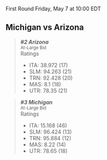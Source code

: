 First Round
Friday, May 7 at 10:00 EDT
## Michigan vs Arizona

> ***#2 Arizona***  
> <sub>At-Large Bid</sub>  
> Ratings  
> - ITA: 38.972 (17)  
> - SLM: 94.263 (21)  
> - TRN: 92.428 (20)  
> - MAS: 8.1 (18)  
> - UTR: 78.35 (21)  

> ***#3 Michigan***  
> <sub>At-Large Bid</sub>  
> Ratings  
> - ITA: 15.168 (46)  
> - SLM: 96.424 (13)  
> - TRN: 95.884 (12)  
> - MAS: 8.22 (14)  
> - UTR: 78.65 (18)  
